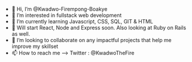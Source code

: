 - 👋 Hi, I’m @Kwadwo-Firempong-Boakye
- 👀 I’m interested in fullstack web development
- 🌱 I’m currently learning Javascript, CSS, SQL, GIT & HTML
- 🌱 Will start React, Node and Express soon. Also looking at Ruby on Rails as well.
- 💞️ I’m looking to collaborate on any impactful projects that help me improve my skillset
- 📫 How to reach me --> Twitter : @KwadwoTheFire

<!---
Kwadwo-Firempong-Boakye/Kwadwo-Firempong-Boakye is a ✨ special ✨ repository because its `README.md` (this file) appears on your GitHub profile.
You can click the Preview link to take a look at your changes.
--->
